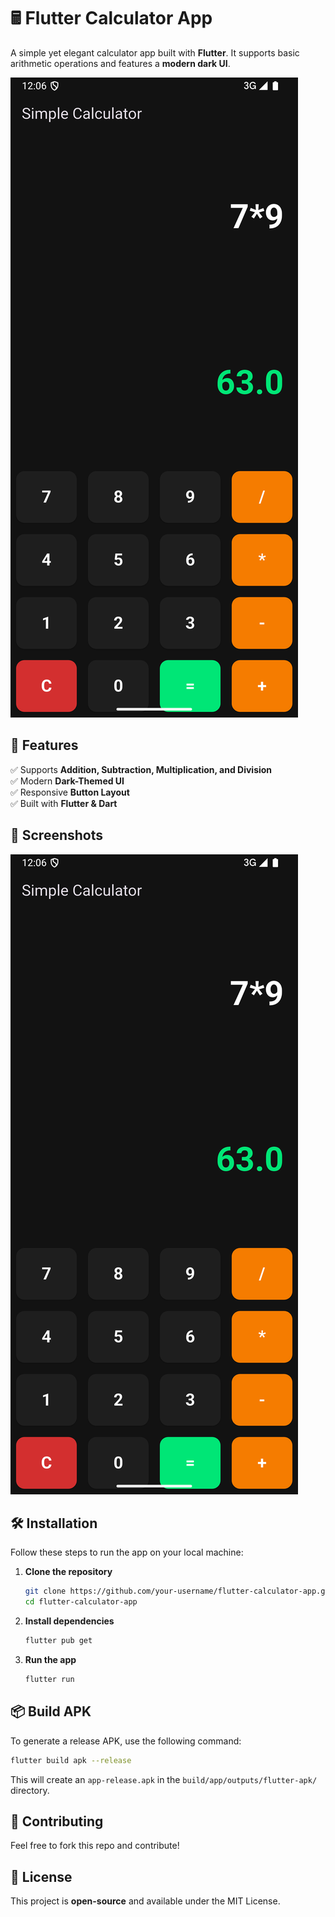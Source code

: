 # 🖩 Flutter Calculator App

A simple yet elegant calculator app built with **Flutter**. It supports basic arithmetic operations and features a **modern dark UI**.

![Calculator Screenshot](assets/screenshot.png)

## 🚀 Features

✅ Supports **Addition, Subtraction, Multiplication, and Division**\
✅ Modern **Dark-Themed UI**\
✅ Responsive **Button Layout**\
✅ Built with **Flutter & Dart**

## 📸 Screenshots

![Calculator Screenshot](assets/screenshot.png)

## 🛠️ Installation

Follow these steps to run the app on your local machine:

1. **Clone the repository**

   ```sh
   git clone https://github.com/your-username/flutter-calculator-app.git
   cd flutter-calculator-app
   ```

2. **Install dependencies**

   ```sh
   flutter pub get
   ```

3. **Run the app**

   ```sh
   flutter run
   ```

## 📦 Build APK

To generate a release APK, use the following command:

```sh
flutter build apk --release
```

This will create an `app-release.apk` in the `build/app/outputs/flutter-apk/` directory.

## 🤝 Contributing

Feel free to fork this repo and contribute!

## 📜 License

This project is **open-source** and available under the MIT License.

